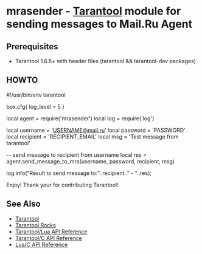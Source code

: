 # mrasender - [Tarantool][] module for sending messages to Mail.Ru Agent

## Prerequisites

 * Tarantool 1.6.5+ with header files (tarantool && tarantool-dev packages)

## HOWTO

#!/usr/bin/env tarantool

box.cfg{
        log_level = 5
}

local agent = require('mrasender')
local log   = require('log')

local username = 'USERNAME@mail.ru'
local password = 'PASSWORD'
local recipient = 'RECIPIENT_EMAIL'
local msg = 'Test message from tarantool'

-- send message to recipient from username
local res = agent.send_message_to_mra(username, password, recipient, msg)

log.info("Result to send message to:"..recipient.." - "..res);

Enjoy!
Thank your for contributing Tarantool!

## See Also

 * [Tarantool][]
 * [Tarantool Rocks][TarantoolRocks]
 * [Tarantool/Lua API Reference][TarantoolLuaReference]
 * [Tarantool/C API Reference][TarantoolCReference]
 * [Lua/C API Reference][LuaCReference]

[Tarantool]: http://github.com/tarantool/tarantool
[Download]: http://tarantool.org/download.html
[RockSpec]: https://github.com/keplerproject/luarocks/wiki/Rockspec-format
[LuaCReference]: http://pgl.yoyo.org/luai/i/_
[TarantoolLuaReference]: http://tarantool.org/doc/reference/index.html
[TarantoolCReference]: http://tarantool.org/doc/reference/capi.html
[TarantoolRocks]: https://github.com/tarantool/rocks
